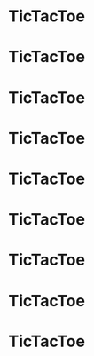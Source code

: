 # TicTacToe
# TicTacToe
# TicTacToe
# TicTacToe
# TicTacToe
# TicTacToe
# TicTacToe
# TicTacToe
# TicTacToe

